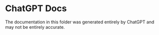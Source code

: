 # ChatGPT Docs

The documentation in this folder was generated entirely by ChatGPT and may not be entirely accurate.